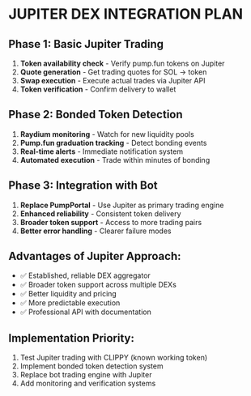 
# JUPITER DEX INTEGRATION PLAN

## Phase 1: Basic Jupiter Trading
1. **Token availability check** - Verify pump.fun tokens on Jupiter
2. **Quote generation** - Get trading quotes for SOL -> token
3. **Swap execution** - Execute actual trades via Jupiter API
4. **Token verification** - Confirm delivery to wallet

## Phase 2: Bonded Token Detection  
1. **Raydium monitoring** - Watch for new liquidity pools
2. **Pump.fun graduation tracking** - Detect bonding events
3. **Real-time alerts** - Immediate notification system
4. **Automated execution** - Trade within minutes of bonding

## Phase 3: Integration with Bot
1. **Replace PumpPortal** - Use Jupiter as primary trading engine
2. **Enhanced reliability** - Consistent token delivery
3. **Broader token support** - Access to more trading pairs
4. **Better error handling** - Clearer failure modes

## Advantages of Jupiter Approach:
- ✅ Established, reliable DEX aggregator
- ✅ Broader token support across multiple DEXs
- ✅ Better liquidity and pricing
- ✅ More predictable execution
- ✅ Professional API with documentation

## Implementation Priority:
1. Test Jupiter trading with CLIPPY (known working token)
2. Implement bonded token detection system
3. Replace bot trading engine with Jupiter
4. Add monitoring and verification systems
